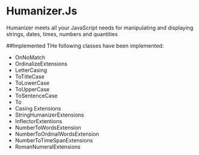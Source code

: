 Humanizer.Js
============

Humanizer meets all your JavaScript needs for manipulating and displaying strings, dates, times, numbers and quantities

##Implemented
THe following classes have been implemented:

* OnNoMatch
* OrdinalizeExtensions
* LetterCasing
* ToTitleCase
* ToLowerCase
* ToUpperCase
* ToSentenceCase
* To
* Casing Extensions
* StringHumanizerExtensions
* InflectorExtentions
* NumberToWordsExtension
* NumberToOrdinalWordsExtension
* NumberToTimeSpanExtensions
* RomanNumeralExtensions
